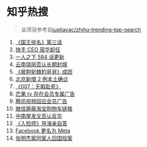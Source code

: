 # 知乎热搜

> 此项目参考自[justjavac/zhihu-trending-top-search](https://github.com/justjavac/zhihu-trending-top-search/blob/main/utils.ts)

<!-- BEGIN -->
  <!-- 最后更新时间:Sat Oct 30 2021 05:09:07 GMT+0000 (Coordinated Universal Time) -->
  1. [《国王排名》第三话](https://www.zhihu.com/search?q=国王排名)
1. [快手 CEO 宿华卸任](https://www.zhihu.com/search?q=快手)
1. [一人之下 584 话更新](https://www.zhihu.com/search?q=一人之下)
1. [云南瑞丽否认长期封城](https://www.zhihu.com/search?q=瑞丽)
1. [《披荆斩棘的哥哥》成团](https://www.zhihu.com/search?q=披荆斩棘的哥哥)
1. [北京新增 2 例本土确诊](https://www.zhihu.com/search?q=北京疫情)
1. [《007：无暇赴死》](https://www.zhihu.com/search?q=007)
1. [芒果 tv 存在会员专属广告](https://www.zhihu.com/search?q=芒果tv)
1. [腾讯视频回应会员广告](https://www.zhihu.com/search?q=腾讯视频)
1. [微信屏蔽淘宝购物车链接](https://www.zhihu.com/search?q=淘宝购物车)
1. [中南屋发文否认反华](https://www.zhihu.com/search?q=中南屋)
1. [《入殓师》导演亲自答](https://www.zhihu.com/search?q=入殓师)
1. [Facebook 更名为 Meta](https://www.zhihu.com/search?q=facebook)
1. [张明杰案同案人回国投案](https://www.zhihu.com/search?q=张明杰案)
  <!-- END -->